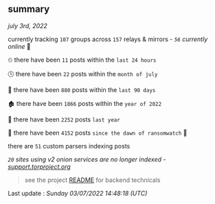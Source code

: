 
## summary
_july 3rd, 2022_

currently tracking `107` groups across `157` relays & mirrors - _`56` currently online_ 📡

⏲ there have been `11` posts within the `last 24 hours`

🕓 there have been `22` posts within the `month of july`

📅 there have been `880` posts within the `last 90 days`

🏚 there have been `1866` posts within the `year of 2022`

🚀 there have been `2252` posts `last year`

🦕 there have been `4152` posts `since the dawn of ransomwatch` 🐣

there are `51` custom parsers indexing posts

_`20` sites using v2 onion services are no longer indexed - [support.torproject.org](https://support.torproject.org/onionservices/v2-deprecation/)_

> see the project [README](https://github.com/jmousqueton/ransomwatch#readme) for backend technicals



Last update : _Sunday 03/07/2022 14:48:18 (UTC)_

